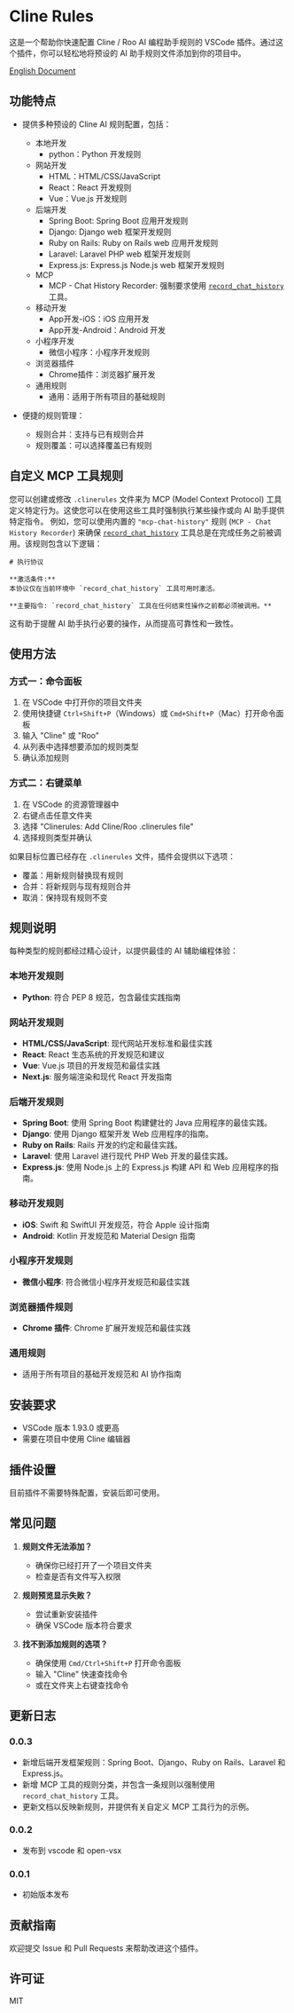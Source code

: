 # Cline Rules

这是一个帮助你快速配置 Cline / Roo AI 编程助手规则的 VSCode 插件。通过这个插件，你可以轻松地将预设的 AI 助手规则文件添加到你的项目中。

[English Document](README-en.md)

## 功能特点

- 提供多种预设的 Cline AI 规则配置，包括：

  - 本地开发
    - python：Python 开发规则
  - 网站开发
    - HTML：HTML/CSS/JavaScript
    - React：React 开发规则
    - Vue：Vue.js 开发规则
  - 后端开发
    - Spring Boot: Spring Boot 应用开发规则
    - Django: Django web 框架开发规则
    - Ruby on Rails: Ruby on Rails web 应用开发规则
    - Laravel: Laravel PHP web 框架开发规则
    - Express.js: Express.js Node.js web 框架开发规则
  - MCP
    - MCP - Chat History Recorder: 强制要求使用 [`record_chat_history`](https://github.com/henryalps/chat-history-recorder-mcp) 工具。
  - 移动开发
    - App开发-iOS：iOS 应用开发
    - App开发-Android：Android 开发
  - 小程序开发
    - 微信小程序：小程序开发规则
  - 浏览器插件
    - Chrome插件：浏览器扩展开发
  - 通用规则
    - 通用：适用于所有项目的基础规则
- 便捷的规则管理：

  - 规则合并：支持与已有规则合并
  - 规则覆盖：可以选择覆盖已有规则

## 自定义 MCP 工具规则

您可以创建或修改 `.clinerules` 文件来为 MCP (Model Context Protocol) 工具定义特定行为。这使您可以在使用这些工具时强制执行某些操作或向 AI 助手提供特定指令。
例如，您可以使用内置的 `"mcp-chat-history"` 规则 (`MCP - Chat History Recorder`) 来确保 [`record_chat_history`](https://github.com/henryalps/chat-history-recorder-mcp) 工具总是在完成任务之前被调用。该规则包含以下逻辑：


```
# 执行协议

**激活条件:**
本协议仅在当前环境中 `record_chat_history` 工具可用时激活。

**主要指令: `record_chat_history` 工具在任何结束性操作之前都必须被调用。**
```

这有助于提醒 AI 助手执行必要的操作，从而提高可靠性和一致性。

## 使用方法

### 方式一：命令面板

1. 在 VSCode 中打开你的项目文件夹
2. 使用快捷键 `Ctrl+Shift+P`（Windows）或 `Cmd+Shift+P`（Mac）打开命令面板
3. 输入 "Cline" 或 "Roo"
4. 从列表中选择想要添加的规则类型
5. 确认添加规则

### 方式二：右键菜单

1. 在 VSCode 的资源管理器中
2. 右键点击任意文件夹
3. 选择 "Clinerules: Add Cline/Roo .clinerules file"
4. 选择规则类型并确认

如果目标位置已经存在 `.clinerules` 文件，插件会提供以下选项：

- 覆盖：用新规则替换现有规则
- 合并：将新规则与现有规则合并
- 取消：保持现有规则不变

## 规则说明

每种类型的规则都经过精心设计，以提供最佳的 AI 辅助编程体验：

### 本地开发规则

- **Python**: 符合 PEP 8 规范，包含最佳实践指南

### 网站开发规则

- **HTML/CSS/JavaScript**: 现代网站开发标准和最佳实践
- **React**: React 生态系统的开发规范和建议
- **Vue**: Vue.js 项目的开发规范和最佳实践
- **Next.js**: 服务端渲染和现代 React 开发指南

### 后端开发规则

- **Spring Boot**: 使用 Spring Boot 构建健壮的 Java 应用程序的最佳实践。
- **Django**: 使用 Django 框架开发 Web 应用程序的指南。
- **Ruby on Rails**: Rails 开发的约定和最佳实践。
- **Laravel**: 使用 Laravel 进行现代 PHP Web 开发的最佳实践。
- **Express.js**: 使用 Node.js 上的 Express.js 构建 API 和 Web 应用程序的指南。

### 移动开发规则

- **iOS**: Swift 和 SwiftUI 开发规范，符合 Apple 设计指南
- **Android**: Kotlin 开发规范和 Material Design 指南

### 小程序开发规则

- **微信小程序**: 符合微信小程序开发规范和最佳实践

### 浏览器插件规则

- **Chrome 插件**: Chrome 扩展开发规范和最佳实践

### 通用规则

- 适用于所有项目的基础开发规范和 AI 协作指南

## 安装要求

- VSCode 版本 1.93.0 或更高
- 需要在项目中使用 Cline 编辑器

## 插件设置

目前插件不需要特殊配置，安装后即可使用。

## 常见问题

1. **规则文件无法添加？**

   - 确保你已经打开了一个项目文件夹
   - 检查是否有文件写入权限
2. **规则预览显示失败？**

   - 尝试重新安装插件
   - 确保 VSCode 版本符合要求
3. **找不到添加规则的选项？**

   - 确保使用 `Cmd/Ctrl+Shift+P` 打开命令面板
   - 输入 "Cline" 快速查找命令
   - 或在文件夹上右键查找命令

## 更新日志

### 0.0.3

- 新增后端开发框架规则：Spring Boot、Django、Ruby on Rails、Laravel 和 Express.js。
- 新增 MCP 工具的规则分类，并包含一条规则以强制使用 `record_chat_history` 工具。
- 更新文档以反映新规则，并提供有关自定义 MCP 工具行为的示例。

### 0.0.2

- 发布到 vscode 和 open-vsx

### 0.0.1

- 初始版本发布

## 贡献指南

欢迎提交 Issue 和 Pull Requests 来帮助改进这个插件。

## 许可证

MIT
